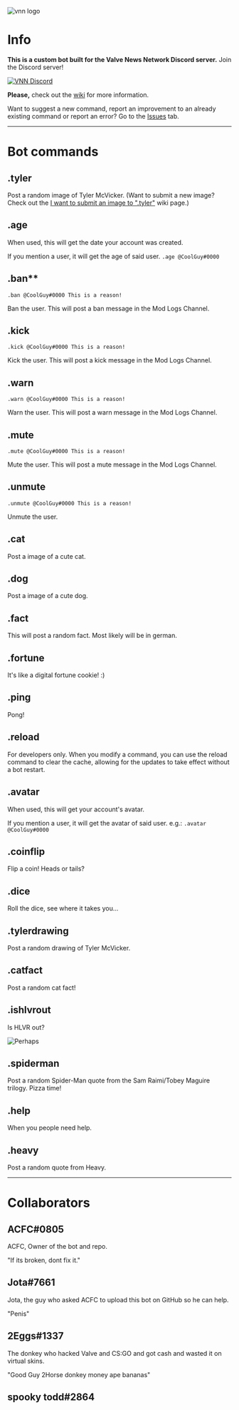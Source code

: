 ![vnn logo](https://i.imgur.com/nu8W9OV.png)

# **Info**

**This is a custom bot built for the Valve News Network Discord server.**
Join the Discord server!

[![VNN Discord](https://discordapp.com/api/guilds/258324481074921472/widget.png?style=banner4)](https://discord.gg/P6s3EEh)

**Please,** check out the [wiki](https://github.com/aidenjay345/VNN/wiki) for more information.

Want to suggest a new command, report an improvement to an already existing command or report an error? Go to the [Issues](https://github.com/aidenjay345/VNN/issues) tab.

<hr>

# **Bot commands**

## .tyler
Post a random image of Tyler McVicker. (Want to submit a new image? Check out the [I want to submit an image to ".tyler"](https://github.com/aidenjay345/VNN/wiki/I-want-to-submit-an-image-to-%22.tyler%22) wiki page.)

## .age
When used, this will get the date your account was created.

If you mention a user, it will get the age of said user. `.age @CoolGuy#0000` 

## .ban**
    .ban @CoolGuy#0000 This is a reason!

Ban the user. This will post a ban message in the Mod Logs Channel.

## .kick
    .kick @CoolGuy#0000 This is a reason!

Kick the user. This will post a kick message in the Mod Logs Channel.

## .warn
    .warn @CoolGuy#0000 This is a reason!

Warn the user. This will post a warn message in the Mod Logs Channel.

## .mute
	.mute @CoolGuy#0000 This is a reason!

Mute the user. This will post a mute message in the Mod Logs Channel.

## .unmute
    .unmute @CoolGuy#0000 This is a reason!

Unmute the user.

## .cat
Post a image of a cute cat.

## .dog
Post a image of a cute dog.

## .fact
This will post a random fact. Most likely will be in german.

## .fortune
It's like a digital fortune cookie! :)

## .ping
Pong!

## .reload
For developers only. When you modify a command, you can use the reload command to clear the cache, allowing for the updates to take effect without a bot restart.

## .avatar
When used, this will get your account's avatar.

If you mention a user, it will get the avatar of said user. e.g.: ```.avatar @CoolGuy#0000```

## .coinflip
Flip a coin! Heads or tails?

## .dice
Roll the dice, see where it takes you...

## .tylerdrawing
Post a random drawing of Tyler McVicker.

## .catfact
Post a random cat fact!

## .ishlvrout
Is HLVR out? 

![Perhaps](https://i.imgur.com/oFNRw4u.png)

## .spiderman
Post a random Spider-Man quote from the Sam Raimi/Tobey Maguire trilogy. Pizza time!

## .help
When you people need help.

## .heavy
Post a random quote from Heavy.

<hr>

# **Collaborators**

## ACFC#0805
ACFC, Owner of the bot and repo.

"If its broken, dont fix it."

## Jota#7661
Jota, the guy who asked ACFC to upload this bot on GitHub so he can help.

"Penis"
## 2Eggs#1337
The donkey who hacked Valve and CS:GO and got cash and wasted it on virtual skins.

"Good Guy 2Horse donkey money ape bananas"
## spooky todd#2864

